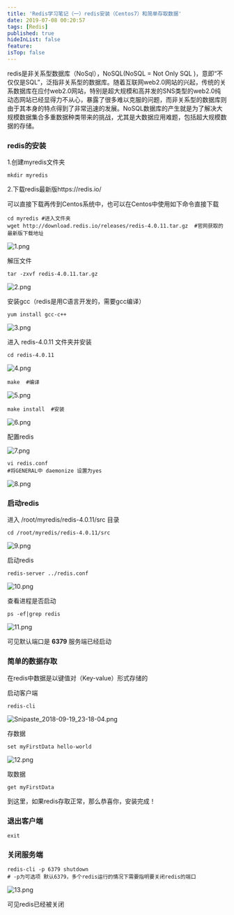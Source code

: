 ```yaml
---
title: 'Redis学习笔记（一）redis安装（Centos7）和简单存取数据'
date: 2019-07-08 00:20:57
tags: [Redis]
published: true
hideInList: false
feature: 
isTop: false
---
```


redis是非关系型数据库（NoSql），NoSQL(NoSQL = Not Only SQL )，意即“不仅仅是SQL”，泛指非关系型的数据库。随着互联网web2.0网站的兴起，传统的关系数据库在应付web2.0网站，特别是超大规模和高并发的SNS类型的web2.0纯动态网站已经显得力不从心，暴露了很多难以克服的问题，而非关系型的数据库则由于其本身的特点得到了非常迅速的发展。NoSQL数据库的产生就是为了解决大规模数据集合多重数据种类带来的挑战，尤其是大数据应用难题，包括超大规模数据的存储。

### redis的安装

1.创建myredis文件夹

```
mkdir myredis
```

2.下载redis最新版https://redis.io/

可以直接下载再传到Centos系统中，也可以在Centos中使用如下命令直接下载

```
cd myredis #进入文件夹
wget http://download.redis.io/releases/redis-4.0.11.tar.gz  #官网获取的最新版下载地址
```

![1.png](https://raw.githubusercontent.com/xhmily/imgbed/master/images/2019/07/08/93208aaf8c9e9eda078781d97446e5df.png)

解压文件

```
tar -zxvf redis-4.0.11.tar.gz
```

![2.png](https://raw.githubusercontent.com/xhmily/imgbed/master/images/2019/07/08/25903b2c36c69056aef412f63c16ac69.png)

安装gcc（redis是用C语言开发的，需要gcc编译）

```
yum install gcc-c++
```

![3.png](https://raw.githubusercontent.com/xhmily/imgbed/master/images/2019/07/08/e650d043a789e8145a8fa2924b9c1ac0.png)

进入 redis-4.0.11 文件夹并安装

```
cd redis-4.0.11
```

![4.png](https://raw.githubusercontent.com/xhmily/imgbed/master/images/2019/07/08/c4eaec43d4e699459ff52749c4883306.png)

```
make  #编译
```

![5.png](https://raw.githubusercontent.com/xhmily/imgbed/master/images/2019/07/08/aa08428fb3d6fe9e0db2974a95c46a74.png)

```
make install  #安装
```

![6.png](https://raw.githubusercontent.com/xhmily/imgbed/master/images/2019/07/08/28574d869b698bf640bc38e4fe298c47.png)

配置redis

![7.png](https://raw.githubusercontent.com/xhmily/imgbed/master/images/2019/07/08/71d669562446b3f742908e02ef00eb7f.png)

```
vi redis.conf
#将GENERAL中 daemonize 设置为yes
```

![8.png](https://raw.githubusercontent.com/xhmily/imgbed/master/images/2019/07/08/ef49c702af0dcbbd1b8240e42c96095d.png)

### 启动redis

进入 /root/myredis/redis-4.0.11/src 目录

```
cd /root/myredis/redis-4.0.11/src
```

![9.png](https://raw.githubusercontent.com/xhmily/imgbed/master/images/2019/07/08/4754f06480636416931deb80b67cebff.png)

启动redis

```
redis-server ../redis.conf
```

![10.png](https://raw.githubusercontent.com/xhmily/imgbed/master/images/2019/07/08/176154826b9137d9058a207706a02c01.png)

查看进程是否启动

```
ps -ef|grep redis
```

![11.png](https://raw.githubusercontent.com/xhmily/imgbed/master/images/2019/07/08/832ef01f844d7c0904152da427aa9464.png)

可见默认端口是 **6379** 服务端已经启动

### 简单的数据存取

在redis中数据是以键值对（Key-value）形式存储的

启动客户端

```
redis-cli
```

![Snipaste_2018-09-19_23-18-04.png](https://raw.githubusercontent.com/xhmily/imgbed/master/images/2019/07/08/8a615f99da40dc273a8c72ed047ec621.png)

存数据

```
set myFirstData hello-world
```

![12.png](https://raw.githubusercontent.com/xhmily/imgbed/master/images/2019/07/08/9765d9e2bd31b990e98f7c693bbcdb55.png)

取数据

```
get myFirstData
```

到这里，如果redis存取正常，那么恭喜你，安装完成！

### 退出客户端

```
exit
```

### 关闭服务端

```
redis-cli -p 6379 shutdown
# -p为可选项 默认6379，多个redis运行的情况下需要指明要关闭redis的端口
```

![13.png](https://raw.githubusercontent.com/xhmily/imgbed/master/images/2019/07/08/d6f31ecc534d517806fa020389a7454c.png)

可见redis已经被关闭